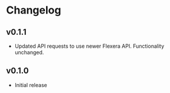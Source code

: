 # Changelog

## v0.1.1

- Updated API requests to use newer Flexera API. Functionality unchanged.

## v0.1.0

- Initial release
